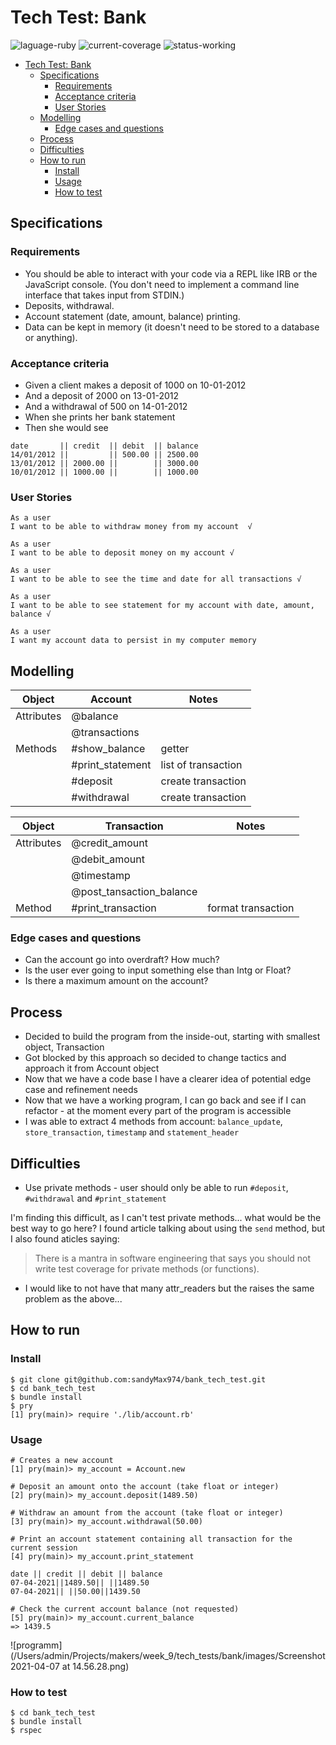 # Tech Test: Bank 
![laguage-ruby](https://img.shields.io/badge/Language-ruby%202.6.5-red)
![current-coverage](https://img.shields.io/badge/Current%20coverage-97.87%25-brightgreen)
![status-working](https://img.shields.io/badge/Status-working-green)

- [Tech Test: Bank](#tech-test-bank)
  - [Specifications](#specifications)
    - [Requirements](#requirements)
    - [Acceptance criteria](#acceptance-criteria)
    - [User Stories](#user-stories)
  - [Modelling](#modelling)
    - [Edge cases and questions](#edge-cases-and-questions)
  - [Process](#process)
  - [Difficulties](#difficulties)
  - [How to run](#how-to-run)
    - [Install](#install)
    - [Usage](#usage)
    - [How to test](#how-to-test)

## Specifications

### Requirements

* You should be able to interact with your code via a REPL like IRB or the JavaScript console. (You don't need to implement a command line interface that takes input from STDIN.)
* Deposits, withdrawal.
* Account statement (date, amount, balance) printing.
* Data can be kept in memory (it doesn't need to be stored to a database or anything).

### Acceptance criteria

* Given a client makes a deposit of 1000 on 10-01-2012
* And a deposit of 2000 on 13-01-2012
* And a withdrawal of 500 on 14-01-2012
* When she prints her bank statement
* Then she would see
```
date       || credit  || debit  || balance
14/01/2012 ||         || 500.00 || 2500.00
13/01/2012 || 2000.00 ||        || 3000.00
10/01/2012 || 1000.00 ||        || 1000.00
```

### User Stories

```
As a user
I want to be able to withdraw money from my account  √

As a user
I want to be able to deposit money on my account √

As a user
I want to be able to see the time and date for all transactions √

As a user
I want to be able to see statement for my account with date, amount, balance √

As a user
I want my account data to persist in my computer memory
```

## Modelling 

| Object     | Account          | Notes               |
| ---------- | ---------------- | ------------------- |
| Attributes | @balance         |                     | √
|            | @transactions    |                     | √
| Methods    | #show_balance    | getter              | √
|            | #print_statement | list of transaction | √
|            | #deposit         | create transaction  | √
|            | #withdrawal      | create transaction  | √

| Object     | Transaction              | Notes |
| ---------- | ------------------------ | ----- |
| Attributes | @credit_amount           |       | √
|            | @debit_amount            |       | √
|            | @timestamp               |       | √
|            | @post_tansaction_balance |       | √
| Method     | #print_transaction       | format transaction | √

### Edge cases and questions
* Can the account go into overdraft? How much?
* Is the user ever going to input something else than Intg or Float?
* Is there a maximum amount on the account?

## Process

* Decided to build the program from the inside-out, starting with smallest object, Transaction
* Got blocked by this approach so decided to change tactics and approach it from Account object
* Now that we have a code base I have a clearer idea of potential edge case and refinement needs
* Now that we have a working program, I can go back and see if I can refactor - at the moment every part of the program is accessible
* I was able to extract 4 methods from account: `balance_update`, `store_transaction`, `timestamp` and `statement_header`

## Difficulties

* Use private methods - user should only be able to run `#deposit`, `#withdrawal` and `#print_statement`

I'm finding this difficult, as I can't test private methods... what would be the best way to go here? I found article talking about using the `send` method, but I also found aticles saying: 
> There is a mantra in software engineering that says you should not write test coverage for private methods (or functions).

* I would like to not have that many attr_readers but the raises the same problem as the above...

## How to run

### Install
```
$ git clone git@github.com:sandyMax974/bank_tech_test.git
$ cd bank_tech_test
$ bundle install
$ pry
[1] pry(main)> require './lib/account.rb'
```

### Usage
```
# Creates a new account
[1] pry(main)> my_account = Account.new

# Deposit an amount onto the account (take float or integer)
[2] pry(main)> my_account.deposit(1489.50)

# Withdraw an amount from the account (take float or integer)
[3] pry(main)> my_account.withdrawal(50.00)

# Print an account statement containing all transaction for the current session 
[4] pry(main)> my_account.print_statement

date || credit || debit || balance
07-04-2021||1489.50|| ||1489.50
07-04-2021|| ||50.00||1439.50

# Check the current account balance (not requested)
[5] pry(main)> my_account.current_balance
=> 1439.5
```

![programm](/Users/admin/Projects/makers/week_9/tech_tests/bank/images/Screenshot 2021-04-07 at 14.56.28.png)

### How to test
```
$ cd bank_tech_test
$ bundle install
$ rspec
```